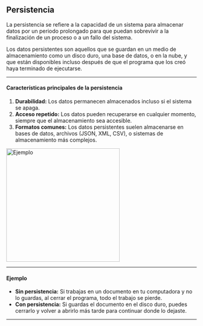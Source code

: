 ## Persistencia

La persistencia se refiere a la capacidad de un sistema para almacenar datos por un periodo prolongado para que puedan sobrevivir a la finalización de un proceso o a un fallo del sistema.

Los datos persistentes son aquellos que se guardan en un medio de almacenamiento como un disco duro, una base de datos, o en la nube, y que están disponibles incluso después de que el programa que los creó haya terminado de ejecutarse.

---

#### Características principales de la persistencia

1. **Durabilidad:** Los datos permanecen almacenados incluso si el sistema se apaga.
2. **Acceso repetido:** Los datos pueden recuperarse en cualquier momento, siempre que el almacenamiento sea accesible.
3. **Formatos comunes:** Los datos persistentes suelen almacenarse en bases de datos, archivos (JSON, XML, CSV), o sistemas de almacenamiento más complejos.
<img src="https://d33wubrfki0l68.cloudfront.net/f8b4c1b5fc312255370e98911a32e7051f1304d4/fe1f0/assets/images/integration/xml-csv-json2.png" alt="Ejemplo" width="300" />

---

#### Ejemplo

- **Sin persistencia:** Si trabajas en un documento en tu computadora y no lo guardas, al cerrar el programa, todo el trabajo se pierde.
- **Con persistencia:** Si guardas el documento en el disco duro, puedes cerrarlo y volver a abrirlo más tarde para continuar donde lo dejaste.

---

